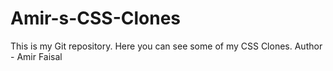# Amir-s-CSS-Clones
This is my Git repository. Here you can see some of my CSS Clones. 
Author - Amir Faisal
